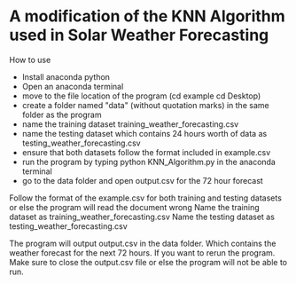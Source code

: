 # A modification of the KNN Algorithm used in Solar Weather Forecasting

How to use
 - Install anaconda python
 - Open an anaconda terminal
 - move to the file location of the program (cd <name of file folder> example cd Desktop)
 - create a folder named "data" (without quotation marks) in the same folder as the program
 - name the training dataset training_weather_forecasting.csv
 - name the testing dataset which contains 24 hours worth of data as testing_weather_forecasting.csv
 - ensure that both datasets follow the format included in example.csv
 - run the program by typing python KNN_Algorithm.py in the anaconda terminal
 - go to the data folder and open output.csv for the 72 hour forecast

Follow the format of the example.csv for both training and testing datasets or else the program will read the document wrong
Name the training dataset as training_weather_forecasting.csv
Name the testing dataset as testing_weather_forecasting.csv

The program will output output.csv in the data folder. Which contains the weather forecast for the next 72 hours.
If you want to rerun the program. Make sure to close the output.csv file or else the program will not be able to run.

